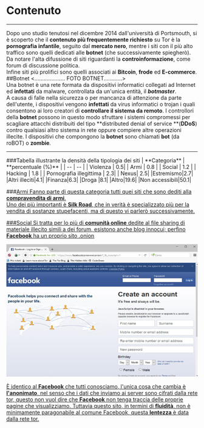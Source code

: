 # Contenuto
---
Dopo uno studio tenutosi nel dicembre 2014 dall'università di Portsmouth, si è scoperto che il **contenuto più frequentemente richiesto** su Tor è la **pornografia infantile**, seguito dal **mercato nero**, mentre i siti con il più alto traffico sono quelli dedicati alle **botnet** (che successivamente spiegherò). <br/>
Da notare l'alta difussione di siti riguardanti la **controinformazione**, come forum di discussione politica.<br/> Infine siti più prolifici sono quelli associati ai **Bitcoin**, **frode** ed **E-commerce**. 
<br/>
##Botnet
<.................... FOTO BOTNET............><br/>
Una botnet è una rete formata da dispositivi informatici collegati ad Internet ed **infettati** da malware, controllata da un'unica entità, il ***botmaster***.<br/> 
A causa di falle nella sicurezza o per mancanza di attenzione da parte dell'utente, i dispositivi vengono **infettati** da virus informatici o trojan i quali consentono ai loro creatori di **controllare il sistema da remoto**. I controllori della **botnet** possono in questo modo sfruttare i sistemi compromessi per scagliare attacchi distribuiti del tipo **distributed denial of service **(**DDoS**) contro qualsiasi altro sistema in rete oppure compiere altre operazioni illecite. I dispositivi che compongono la **botnet** sono chiamati **bot** (da roBOT) o **zombie**.

<hr />
###Tabella illustrante la densità della tipologia dei siti
| **Categoria** | **percentuale (%)** |
| -- | -- |
| Violenza | 0.5|
| Armi | 0.8 |
| Social | 1.2 |
| Hacking | 1.8 |
| Pornografia illegittima | 2.3|
| Nexus| 2.5|
|Estremismo|2.7|
|Altri illeciti|4.1|
|Finanza|6.3|
|Droga	|8.1|
|Altro|19.6|
|Non accessibili|50.1|


###<u>Armi<u/>
Fanno parte di questa categoria tutti quei siti che sono dediti alla **compravendita di armi**. <br/>
Uno dei più importanti è **Silk Road**, che in verità è specializzato più per la vendita di sostanze stupefacenti, ma di questo vi parlerò successivamente.

###<u>Social<u/>
Si tratta per lo più di **comunità online** dedite al file sharing di materiale illecito simili a dei forum, esistono anche blog innocui; perfino **Facebook** ha un proprio sito .onion

![](facebook.png)

È identico al **Facebook** che tutti conosciamo, l'unica cosa che cambia è **l'anonimato**, nel senso che i dati che inviamo ai server sono cifrati dalla rete tor, questo non vuol dire che **Facebook** non tenga traccia delle proprie pagine che visualizziamo. Tuttavia questo sito, in termini di **fluidità**, non è minimamente paragonabile al comune Facebook, questa **lentezza** è data dalla rete tor.